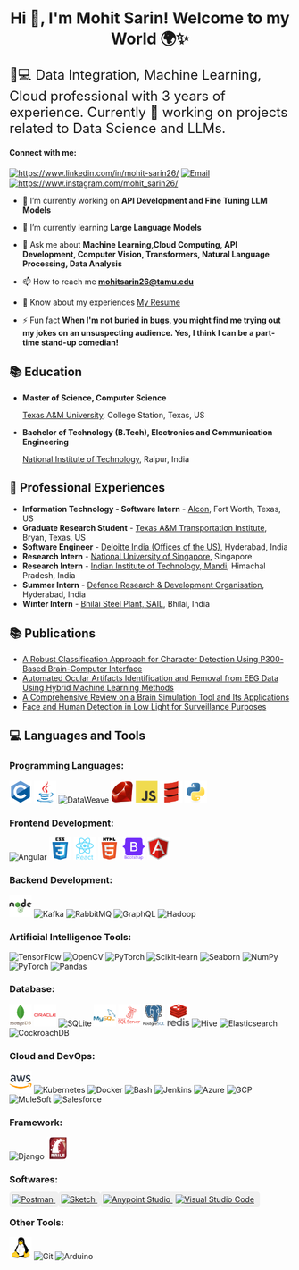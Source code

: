 <h1 align="center">Hi 👋, I'm Mohit Sarin! Welcome to my World 🌍✨</h1>
<p>
    <span style="font-size: 24px;">🔌💻 Data Integration, Machine Learning, Cloud professional with 3 years of experience. Currently 🚀 working on projects related to Data Science and LLMs.</span><br>
</p>
<h4 align="left">Connect with me:</h4>
<p align="left">
    <a href="https://www.linkedin.com/in/mohit-sarin26/" target="blank"><img align="center" src="https://raw.githubusercontent.com/rahuldkjain/github-profile-readme-generator/master/src/images/icons/Social/linked-in-alt.svg" alt="https://www.linkedin.com/in/mohit-sarin26/" height="30" width="40" /></a>
        <a href="mailto:mohitsarin26@tamu.edu"><img align="center" src="https://upload.wikimedia.org/wikipedia/commons/7/7e/Gmail_icon_%282020%29.svg" alt="Email" height="30" width="40"/></a>
    <a href="https://www.instagram.com/mohit_sarin26/" target="blank"><img align="center" src="https://raw.githubusercontent.com/rahuldkjain/github-profile-readme-generator/master/src/images/icons/Social/instagram.svg" alt="https://www.instagram.com/mohit_sarin26/" height="30" width="40" /></a>

</p>


- 🔭 I’m currently working on **API Development and Fine Tuning LLM Models**

- 🌱 I’m currently learning **Large Language Models**

- 💬 Ask me about **Machine Learning,Cloud Computing, API Development, Computer Vision, Transformers, Natural Language Processing, Data Analysis**

- 📫 How to reach me **mohitsarin26@tamu.edu**

- 📄 Know about my experiences <a href="https://drive.google.com/file/d/1PWR1cA36PscNBdLfr8b-JKgwihapBqC2/view?usp=sharing">My Resume</a>

- ⚡ Fun fact **When I'm not buried in bugs, you might find me trying out my jokes on an unsuspecting audience. Yes, I think I can be a part-time stand-up comedian!**

<h2>📚 Education</h2>
<ul>
  <li><strong>Master of Science, Computer Science</strong></li>
  <p><a href="https://engineering.tamu.edu/cse/index.html">Texas A&M University</a>, College Station, Texas, US</p>
  <li><strong>Bachelor of Technology (B.Tech), Electronics and Communication Engineering</strong></li>
  <p><a href="https://nitrr.ac.in/aboutelectronics.php">National Institute of Technology</a>, Raipur, India</p>
</ul>


<h2>💼 Professional Experiences</h2>
<ul>
  <li><strong>Information Technology - Software Intern</strong> - <a href="https://www.alcon.com/" target="_blank">Alcon</a>, Fort Worth, Texas, US</li>
  <li><strong>Graduate Research Student</strong> - <a href="https://tti.tamu.edu/" target="_blank">Texas A&M Transportation Institute</a>, Bryan, Texas, US</li>
  <li><strong>Software Engineer</strong> - <a href="https://www2.deloitte.com/ui/en.html" target="_blank">Deloitte India (Offices of the US)</a>, Hyderabad, India</li>
  <li><strong>Research Intern</strong> - <a href="https://n1labs.org/" target="_blank">National University of Singapore</a>, Singapore</li>
  <li><strong>Research Intern</strong> - <a href="https://www.iitmandi.ac.in/" target="_blank">Indian Institute of Technology, Mandi</a>, Himachal Pradesh, India</li>
  <li><strong>Summer Intern</strong> - <a href="https://www.drdo.gov.in/drdo/labs-and-establishments/research-centre-imarat-rci" target="_blank">Defence Research & Development Organisation</a>, Hyderabad, India</li>
   <li><strong>Winter Intern</strong> - <a href="https://sail.co.in/en/plants/about-bhilai-steel-plant" target="_blank">Bhilai Steel Plant, SAIL</a>, Bhilai, India</li>
    
</ul>

<h2>📚 Publications</h2>
<ul>
    <li><a href="https://www.igi-global.com/chapter/a-robust-classification-approach-for-character-detection-using-p300-based-brain-computer-interface/306955">A Robust Classification Approach for Character Detection Using P300-Based Brain-Computer Interface</a></li>
    <li><a href="https://ieeexplore.ieee.org/document/9071360">Automated Ocular Artifacts Identification and Removal from EEG Data Using Hybrid Machine Learning Methods</a></li>
    <li><a href="https://www.igi-global.com/chapter/a-comprehensive-review-on-a-brain-simulation-tool-and-its-applications/306947">A Comprehensive Review on a Brain Simulation Tool and Its Applications</a></li>
    <li><a href="https://ieeexplore.ieee.org/abstract/document/9004249">Face and Human Detection in Low Light for Surveillance Purposes</a></li>
</ul>


<h2 align="left">💻 Languages and Tools</h2>
<!-- Programming Languages -->
<h3>Programming Languages:</h3>
<p>
    <img src="https://raw.githubusercontent.com/devicons/devicon/master/icons/c/c-original.svg" alt="C" width="40" height="40"/>
    <img src="https://raw.githubusercontent.com/devicons/devicon/master/icons/java/java-original.svg" alt="Java" width="40" height="40"/>
    <img src="https://www.vectorlogo.zone/logos/mulesoft/mulesoft-icon.svg" alt="DataWeave" width="40" height="40"/>
    <img src="https://raw.githubusercontent.com/devicons/devicon/master/icons/ruby/ruby-original.svg" alt="Ruby" width="40" height="40"/>
    <img src="https://raw.githubusercontent.com/devicons/devicon/master/icons/javascript/javascript-original.svg" alt="JavaScript" width="40" height="40"/>
    <img src="https://raw.githubusercontent.com/devicons/devicon/master/icons/scala/scala-original.svg" alt="Scala" width="40" height="40"/>
    <img src="https://raw.githubusercontent.com/devicons/devicon/master/icons/python/python-original.svg" alt="Python" width="40" height="40"/>
</p>

<!-- Frontend Development -->
<h3>Frontend Development:</h3>
<p>
    <img src="https://angular.io/assets/images/logos/angular/angular.svg" alt="Angular" width="40" height="40"/>
    <img src="https://raw.githubusercontent.com/devicons/devicon/master/icons/css3/css3-original-wordmark.svg" alt="CSS3" width="40" height="40"/>
    <img src="https://raw.githubusercontent.com/devicons/devicon/master/icons/react/react-original-wordmark.svg" alt="React" width="40" height="40"/>
    <img src="https://raw.githubusercontent.com/devicons/devicon/master/icons/html5/html5-original-wordmark.svg" alt="HTML5" width="40" height="40"/>
    <img src="https://raw.githubusercontent.com/devicons/devicon/master/icons/bootstrap/bootstrap-plain-wordmark.svg" alt="Bootstrap" width="40" height="40"/>
    <img src="https://raw.githubusercontent.com/devicons/devicon/master/icons/angularjs/angularjs-original.svg" alt="AngularJS" width="40" height="40"/>
</p>

<!-- Backend Development -->
<h3>Backend Development:</h3>
<p>
    <img src="https://raw.githubusercontent.com/devicons/devicon/master/icons/nodejs/nodejs-original-wordmark.svg" alt="NodeJS" width="40" height="40"/>
    <img src="https://www.vectorlogo.zone/logos/apache_kafka/apache_kafka-icon.svg" alt="Kafka" width="40" height="40"/>
    <img src="https://www.vectorlogo.zone/logos/rabbitmq/rabbitmq-icon.svg" alt="RabbitMQ" width="40" height="40"/>
    <img src="https://www.vectorlogo.zone/logos/graphql/graphql-icon.svg" alt="GraphQL" width="40" height="40"/>
    <img src="https://www.vectorlogo.zone/logos/apache_hadoop/apache_hadoop-icon.svg" alt="Hadoop" width="40" height="40"/>
</p>

<!-- AI/ML -->
<h3>Artificial Intelligence Tools:</h3>
<p>
    <img src="https://www.vectorlogo.zone/logos/tensorflow/tensorflow-icon.svg" alt="TensorFlow" width="40" height="40"/>
    <img src="https://www.vectorlogo.zone/logos/opencv/opencv-icon.svg" alt="OpenCV" width="40" height="40"/>
    <img src="https://www.vectorlogo.zone/logos/pytorch/pytorch-icon.svg" alt="PyTorch" width="40" height="40"/>
    <img src="https://upload.wikimedia.org/wikipedia/commons/0/05/Scikit_learn_logo_small.svg" alt="Scikit-learn" width="40" height="40"/>
    <img src="https://seaborn.pydata.org/_images/logo-mark-lightbg.svg" alt="Seaborn" width="40" height="40"/>
    <img src="https://upload.wikimedia.org/wikipedia/commons/1/1a/NumPy_logo.svg" alt="NumPy" width="40" height="40"/>
    <img src="https://upload.wikimedia.org/wikipedia/commons/9/96/Pytorch_logo.png" alt="PyTorch" width="40" height="40"/>
    <img src="https://upload.wikimedia.org/wikipedia/commons/e/ed/Pandas_logo.svg" alt="Pandas" width="40" height="40"/>
</p>

<!-- Database -->
<h3>Database:</h3>
<p>
    <img src="https://raw.githubusercontent.com/devicons/devicon/master/icons/mongodb/mongodb-original-wordmark.svg" alt="MongoDB" width="40" height="40"/>
    <img src="https://raw.githubusercontent.com/devicons/devicon/master/icons/oracle/oracle-original.svg" alt="Oracle" width="40" height="40"/>
    <img src="https://www.vectorlogo.zone/logos/sqlite/sqlite-icon.svg" alt="SQLite" width="40" height="40"/>
    <img src="https://raw.githubusercontent.com/devicons/devicon/master/icons/mysql/mysql-original-wordmark.svg" alt="MySQL" width="40" height="40"/>
    <img src="https://raw.githubusercontent.com/devicons/devicon/master/icons/microsoftsqlserver/microsoftsqlserver-plain-wordmark.svg" alt="MSSQL" width="40" height="40"/>
    <img src="https://raw.githubusercontent.com/devicons/devicon/master/icons/postgresql/postgresql-original-wordmark.svg" alt="PostgreSQL" width="40" height="40"/>
    <img src="https://raw.githubusercontent.com/devicons/devicon/master/icons/redis/redis-original-wordmark.svg" alt="Redis" width="40" height="40"/>
    <img src="https://www.vectorlogo.zone/logos/apache_hive/apache_hive-icon.svg" alt="Hive" width="40" height="40"/>
    <img src="https://www.vectorlogo.zone/logos/elastic/elastic-icon.svg" alt="Elasticsearch" width="40" height="40"/>
    <img src="https://cdn.worldvectorlogo.com/logos/cockroachdb.svg" alt="CockroachDB" width="40" height="40"/>
</p>

<!-- DevOps -->
<h3>Cloud and DevOps:</h3>
<p>
    <img src="https://raw.githubusercontent.com/devicons/devicon/master/icons/amazonwebservices/amazonwebservices-original-wordmark.svg" alt="AWS" width="40" height="40"/>
    <img src="https://www.vectorlogo.zone/logos/kubernetes/kubernetes-icon.svg" alt="Kubernetes" width="40" height="40"/>
    <img src="https://www.vectorlogo.zone/logos/docker/docker-icon.svg" alt="Docker" width="40" height="40"/>
    <img src="https://www.vectorlogo.zone/logos/gnu_bash/gnu_bash-icon.svg" alt="Bash" width="40" height="40"/>
    <img src="https://www.vectorlogo.zone/logos/jenkins/jenkins-icon.svg" alt="Jenkins" width="40" height="40"/>
    <img src="https://www.vectorlogo.zone/logos/microsoft_azure/microsoft_azure-icon.svg" alt="Azure" width="40" height="40"/>
    <img src="https://www.vectorlogo.zone/logos/google_cloud/google_cloud-icon.svg" alt="GCP" width="40" height="40"/>
    <img src="https://www.vectorlogo.zone/logos/mulesoft/mulesoft-icon.svg" alt="MuleSoft" width="40" height="40"/>
    <img src="https://www.vectorlogo.zone/logos/salesforce/salesforce-icon.svg" alt="Salesforce" width="40" height="40"/>
</p>

<!-- Framework -->
<h3>Framework:</h3>
<p>
    <img src="https://cdn.worldvectorlogo.com/logos/django.svg" alt="Django" width="40" height="40"/>
    <img src="https://raw.githubusercontent.com/devicons/devicon/master/icons/rails/rails-original-wordmark.svg" alt="Rails" width="40" height="40"/>
</p>

<!-- Softwares -->
<h3>Softwares:</h3>
<p>
    <span style="background-color: #f0f0f0; padding: 5px; border-radius: 5px;">
        <a href="https://www.postman.com">
            <img src="https://www.vectorlogo.zone/logos/getpostman/getpostman-icon.svg" alt="Postman" width="40" height="40"/>
        </a>
    </span>
    <span style="background-color: #f0f0f0; padding: 5px; border-radius: 5px;">
        <a href="https://www.sketch.com">
            <img src="https://www.vectorlogo.zone/logos/sketchapp/sketchapp-icon.svg" alt="Sketch" width="40" height="40"/>
        </a>
    </span>
    <span style="background-color: #f0f0f0; padding: 5px; border-radius: 5px;">
        <a href="https://www.mulesoft.com/platform/studio">
            <img src="https://www.vectorlogo.zone/logos/mulesoft/mulesoft-icon.svg" alt="Anypoint Studio" width="40" height="40"/>
        </a>
    <span style="background-color: #f0f0f0; padding: 5px; border-radius: 5px;">
        <a href="https://code.visualstudio.com/">
            <img src="https://upload.wikimedia.org/wikipedia/commons/9/9a/Visual_Studio_Code_1.35_icon.svg" alt="Visual Studio Code" width="40" height="40"/>
        </a>
    </span>
</p>


<!-- Other Tools -->
<h3>Other Tools:</h3>
<p>
    <img src="https://raw.githubusercontent.com/devicons/devicon/master/icons/linux/linux-original.svg" alt="Linux" width="40" height="40"/>
    <img src="https://www.vectorlogo.zone/logos/git-scm/git-scm-icon.svg" alt="Git" width="40" height="40"/>
    <img src="https://cdn.worldvectorlogo.com/logos/arduino-1.svg" alt="Arduino" width="40" height="40"/>
</p>

